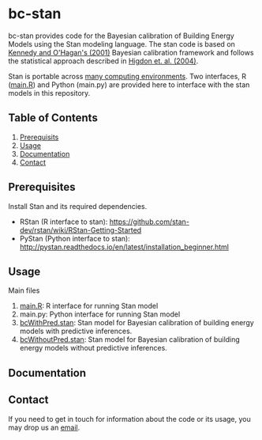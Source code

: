 # bc-stan

bc-stan provides code for the Bayesian calibration of Building Energy Models using the Stan modeling language. The stan code is based on [Kennedy and O'Hagan's (2001)](http://onlinelibrary.wiley.com/doi/10.1111/1467-9868.00294/abstract) Bayesian calibration framework and follows the statistical approach described in [Higdon et. al. (2004)](http://epubs.siam.org/doi/abs/10.1137/S1064827503426693).

Stan is portable across [many computing environments](http://mc-stan.org/users/interfaces/). Two interfaces, R ([main.R](https://github.com/adChong/bc-stan/blob/master/src/main.R)) and Python (main.py) are provided here to interface with the stan models in this repository.

## Table of Contents

1. [Prerequisits](#Prerequisites)
2. [Usage](#Usage)
3. [Documentation](#Documentation)
4. [Contact](#Contact)

## Prerequisites

Install Stan and its required dependencies.
* RStan (R interface to stan): https://github.com/stan-dev/rstan/wiki/RStan-Getting-Started
* PyStan (Python interface to stan): http://pystan.readthedocs.io/en/latest/installation_beginner.html

## Usage

Main files
1. [main.R](https://github.com/adChong/bc-stan/blob/master/src/main.R): R interface for running Stan model
2. main.py: Python interface for running Stan model
3. [bcWithPred.stan](https://github.com/adChong/bc-stan/blob/master/src/bcWithPred.R): Stan model for Bayesian calibration of building energy models with predictive inferences.
4. [bcWithoutPred.stan](https://github.com/adChong/bc-stan/blob/master/src/bcWithoutPred.R): Stan model for Bayesian calibration of building energy models without predictive inferences.



## Documentation

## Contact

If you need to get in touch for information about the code or its usage, you may drop us an [email](mailto:bdgczma@nus.edu.sg).






